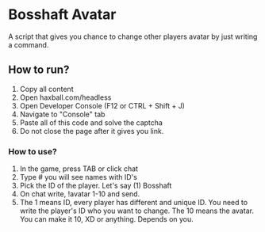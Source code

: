 # Bosshaft Avatar

A script that gives you chance to change other players avatar by just writing a command.

## How to run?

1. Copy all content
2. Open haxball.com/headless
3. Open Developer Console (F12 or CTRL + Shift + J)
4. Navigate to "Console" tab
5. Paste all of this code and solve the captcha
6. Do not close the page after it gives you link. 

### How to use?

1. In the game, press TAB or click chat
2. Type # you will see names with ID's
3. Pick the ID of the player. Let's say (1) Bosshaft
4. On chat write, !avatar 1-10 and send.
5. The 1 means ID, every player has different and unique ID. You need to write the player's ID who you want to change. The 10 means the avatar. You can make it 10, XD or anything. Depends on you.  
